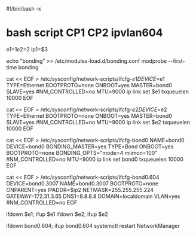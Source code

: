 #!/bin/bash -x
# bash script CP1 CP2 ipvlan604

e1=$1
e2=$2
ip1=$3

echo "bonding" >> /etc/modules-load.d/bonding.conf
modprobe --first-time bonding

cat << EOF > /etc/sysconfig/network-scripts/ifcfg-$e1
DEVICE=$e1
TYPE=Ethernet
BOOTPROTO=none
ONBOOT=yes
MASTER=bond0
SLAVE=yes
#NM_CONTROLLED=no
MTU=9000
ip link set $e1 txqueuelen 10000
EOF

cat << EOF > /etc/sysconfig/network-scripts/ifcfg-$e2
DEVICE=$e2
TYPE=Ethernet
BOOTPROTO=none
ONBOOT=yes
MASTER=bond0
SLAVE=yes
#NM_CONTROLLED=no
MTU=9000
ip link set $e2 txqueuelen 10000
EOF


cat << EOF > /etc/sysconfig/network-scripts/ifcfg-bond0
NAME=bond0
DEVICE=bond0
BONDING_MASTER=yes
TYPE=Bond
ONBOOT=yes
BOOTPROTO=none
BONDING_OPTS="mode=4 miimon=100"
#NM_CONTROLLED=no
MTU=9000
ip link set bond0 txqueuelen 10000
EOF


cat << EOF > /etc/sysconfig/network-scripts/ifcfg-bond0.604
DEVICE=bond0.3007
NAME=bond0.3007
BOOTPROTO=none
ONPARENT=yes
IPADDR=$ip2
NETMASK=255.255.255.224
GATEWAY=172.31.3.65
DNS1=8.8.8.8
DOMAIN=localdomain
VLAN=yes
#NM_CONTROLLED=no
EOF

ifdown $e1; ifup $e1
ifdown $e2; ifup $e2

ifdown bond0.604; ifup bond0.604
systemctl restart NetworkManager

